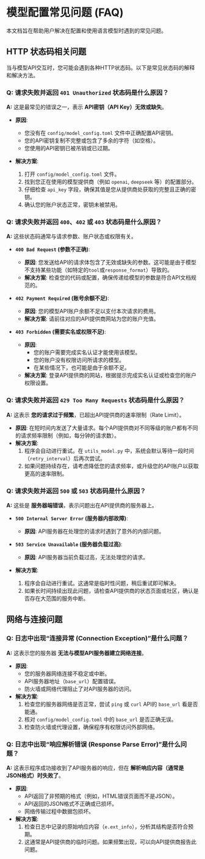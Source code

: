 # 模型配置常见问题 (FAQ)

本文档旨在帮助用户解决在配置和使用语言模型时遇到的常见问题。

## HTTP 状态码相关问题

当与模型API交互时，您可能会遇到各种HTTP状态码。以下是常见状态码的解释和解决方法。

### Q: 请求失败并返回 `401 Unauthorized` 状态码是什么原因？

**A:** 这是最常见的错误之一，表示 **API密钥（API Key）无效或缺失**。

*   **原因**:
    *   您没有在 `config/model_config.toml` 文件中正确配置API密钥。
    *   您的API密钥复制不完整或包含了多余的字符（如空格）。
    *   您使用的API密钥已被吊销或已过期。

*   **解决方案**:
    1.  打开 `config/model_config.toml` 文件。
    2.  找到您正在使用的模型提供商（例如 `openai`, `deepseek` 等）的配置部分。
    3.  仔细检查 `api_key` 字段，确保其值是您从提供商处获取的完整且正确的密钥。
    4.  确认您的账户状态正常，密钥未被禁用。

### Q: 请求失败并返回 `400`、`402` 或 `403` 状态码是什么原因？

**A:** 这些状态码通常与请求参数、账户状态或权限有关。

*   **`400 Bad Request` (参数不正确)**:
    *   **原因**: 您发送给API的请求体包含了无效或缺失的参数。这可能是由于模型不支持某些功能（如特定的`tool`或`response_format`）导致的。
    *   **解决方案**: 检查您的代码或配置，确保传递给模型的参数是符合API文档规范的。

*   **`402 Payment Required` (账号余额不足)**:
    *   **原因**: 您的模型API账户余额不足以支付本次请求的费用。
    *   **解决方案**: 请前往对应的API提供商网站为您的账户充值。

*   **`403 Forbidden` (需要实名或权限不足)**:
    *   **原因**:
        *   您的账户需要完成实名认证才能使用该模型。
        *   您的账户没有权限访问所请求的模型。
        *   在某些情况下，也可能是由于余额不足。
    *   **解决方案**: 登录API提供商的网站，根据提示完成实名认证或检查您的账户权限设置。

### Q: 请求失败并返回 `429 Too Many Requests` 状态码是什么原因？

**A:** 这表示 **您的请求过于频繁**，已超出API提供商的速率限制（Rate Limit）。

*   **原因**: 在短时间内发送了大量请求。每个API提供商对不同等级的账户都有不同的请求频率限制（例如，每分钟的请求数）。
*   **解决方案**:
    1.  程序会自动进行重试。在 `utils_model.py` 中，系统会默认等待一段时间（`retry_interval`）后再次尝试。
    2.  如果问题持续存在，请考虑降低您的请求频率，或升级您的API账户以获取更高的速率限制。

### Q: 请求失败并返回 `500` 或 `503` 状态码是什么原因？

**A:** 这些是 **服务器端错误**，表示问题出在API提供商的服务器上。

*   **`500 Internal Server Error` (服务器内部故障)**:
    *   **原因**: API服务器在处理您的请求时遇到了意外的内部问题。
*   **`503 Service Unavailable` (服务器负载过高)**:
    *   **原因**: API服务器当前负载过高，无法处理您的请求。

*   **解决方案**:
    1.  程序会自动进行重试。这通常是临时性问题，稍后重试即可解决。
    2.  如果长时间持续出现此问题，请检查API提供商的状态页面或社区，确认是否存在大范围的服务中断。

## 网络与连接问题

### Q: 日志中出现“连接异常 (Connection Exception)”是什么问题？

**A:** 这表示您的服务器 **无法与模型API服务器建立网络连接**。

*   **原因**:
    *   您的服务器网络连接不稳定或中断。
    *   API服务器地址（`base_url`）配置错误。
    *   防火墙或网络代理阻止了对API服务器的访问。
*   **解决方案**:
    1.  检查您的服务器网络是否正常，尝试 `ping` 或 `curl` API的 `base_url` 看是否能通。
    2.  核对 `config/model_config.toml` 中的 `base_url` 是否正确无误。
    3.  检查防火墙或代理设置，确保程序有权限访问外部网络。

### Q: 日志中出现“响应解析错误 (Response Parse Error)”是什么问题？

**A:** 这表示程序成功接收到了API服务器的响应，但在 **解析响应内容（通常是JSON格式）时失败了**。

*   **原因**:
    *   API返回了非预期的格式（例如，HTML错误页面而不是JSON）。
    *   API返回的JSON格式不正确或已损坏。
    *   网络传输过程中数据包损坏。
*   **解决方案**:
    1.  检查日志中记录的原始响应内容（`e.ext_info`），分析其结构是否符合预期。
    2.  这通常是API提供商的临时问题。如果频繁出现，可以向API提供商报告此问题。